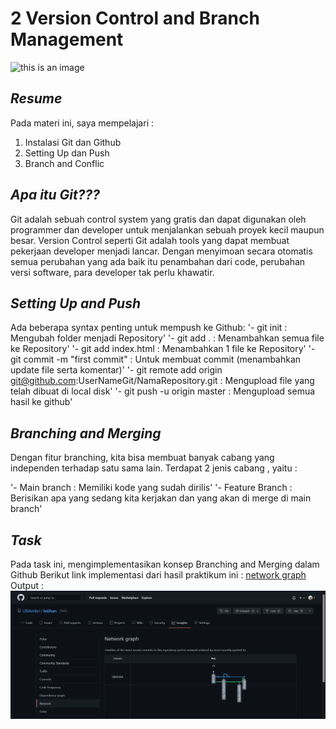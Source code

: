 # 2 Version Control and Branch Management
![this is an image](https://cms.halovina.com/wp-content/uploads/2017/06/github-halovina.png)
## _Resume_
Pada materi ini, saya mempelajari :
1. Instalasi Git dan Github
2. Setting Up dan Push
3. Branch and Conflic

## _Apa itu Git???_
Git adalah sebuah control system yang gratis dan dapat digunakan oleh programmer dan developer untuk menjalankan sebuah proyek kecil maupun besar. 
Version Control seperti Git adalah tools yang dapat membuat pekerjaan developer menjadi lancar. Dengan menyimoan secara otomatis semua perubahan yang ada baik itu penambahan dari code, perubahan versi software, para developer tak perlu khawatir.

## _Setting Up and Push_
Ada beberapa syntax penting untuk mempush ke Github:
'- git init : Mengubah folder menjadi Repository'
'- git add . : Menambahkan semua file ke Repository'
'- git add index.html : Menambahkan 1 file ke Repository'
'- git commit -m "first commit" : Untuk membuat commit (menambahkan update file serta komentar)'
'- git remote add origin git@github.com:UserNameGit/NamaRepository.git : Mengupload file yang telah dibuat di local disk'
'- git push -u origin master : Mengupload semua hasil ke github'

## _Branching and Merging_

Dengan fitur branching, kita bisa membuat banyak cabang yang independen terhadap satu sama lain. Terdapat 2 jenis cabang , yaitu :

'- Main branch : Memiliki kode yang sudah dirilis'
'- Feature Branch : Berisikan apa yang sedang kita kerjakan dan yang akan di merge di main branch'


## _Task_
Pada task ini, mengimplementasikan konsep Branching and Merging dalam Github
Berikut link implementasi dari hasil praktikum ini :
[network graph](https://github.com/UlilAmbri/latihan/network)
Output :
![this is an image](https://raw.githubusercontent.com/UlilAmbri/uiux_ulilambri-/master/2_Version%20Control%20and%20Branch%20Management%20(Git)/Screenshoots/Tugas%20Pratikum.png?token=GHSAT0AAAAAABRTDEEU5FMWNUQYMV4PZCX4YQUVBJQ)

